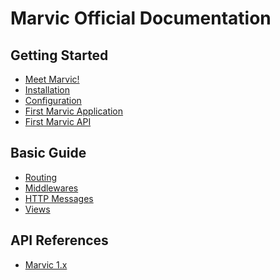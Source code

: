 Marvic Official Documentation
=============================

Getting Started
---------------

* [Meet Marvic!](./meet.md)
* [Installation](./installation.md)
* [Configuration](./configuration.md)
* [First Marvic Application](./firstapp.md)
* [First Marvic API](./firstapi.md)

Basic Guide
-----------

* [Routing](./routing.md)
* [Middlewares](./middlewares.md)
* [HTTP Messages](./messages.md)
* [Views](./views.md)

API References
--------------

* [Marvic 1.x](./api/v1.x.md)


